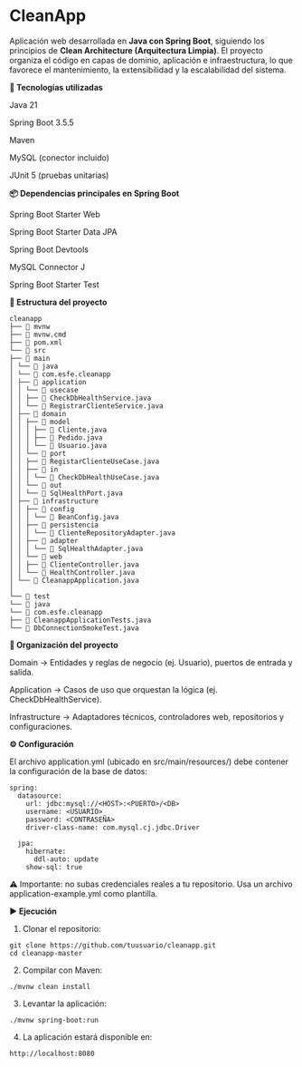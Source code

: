 # CleanApp

Aplicación web desarrollada en **Java con Spring Boot**, siguiendo los principios de **Clean Architecture (Arquitectura Limpia)**.
El proyecto organiza el código en capas de dominio, aplicación e infraestructura, lo que favorece el mantenimiento, la extensibilidad y la escalabilidad del sistema.

**🚀 Tecnologías utilizadas**

Java 21

Spring Boot 3.5.5

Maven

MySQL (conector incluido)

JUnit 5 (pruebas unitarias)

**📦 Dependencias principales en Spring Boot**

Spring Boot Starter Web

Spring Boot Starter Data JPA

Spring Boot Devtools

MySQL Connector J

Spring Boot Starter Test

**📂 Estructura del proyecto**
```
cleanapp
├── 📄 mvnw
├── 📄 mvnw.cmd
├── 📄 pom.xml
└── 📁 src
├── 📁 main
│ └── 📁 java
│ └── 📁 com.esfe.cleanapp
│ ├── 📁 application
│ │ └── 📁 usecase
│ │ ├── 📄 CheckDbHealthService.java
│ │ └── 📄 RegistrarClienteService.java
│ ├── 📁 domain
│ │ ├── 📁 model
│ │ │ ├── 📄 Cliente.java
│ │ │ ├── 📄 Pedido.java
│ │ │ └── 📄 Usuario.java
│ │ └── 📁 port
│ │ ├── 📄 RegistarClienteUseCase.java
│ │ ├── 📁 in
│ │ │ └── 📄 CheckDbHealthUseCase.java
│ │ └── 📁 out
│ │ └── 📄 SqlHealthPort.java
│ ├── 📁 infrastructure
│ │ ├── 📁 config
│ │ │ └── 📄 BeanConfig.java
│ │ ├── 📁 persistencia
│ │ │ └── 📄 ClienteRepositoryAdapter.java
│ │ ├── 📁 adapter
│ │ │ └── 📄 SqlHealthAdapter.java
│ │ └── 📁 web
│ │ ├── 📄 ClienteController.java
│ │ └── 📄 HealthController.java
│ └── 📄 CleanappApplication.java
│
└── 📁 test
└── 📁 java
└── 📁 com.esfe.cleanapp
├── 📄 CleanappApplicationTests.java
└── 📄 DbConnectionSmokeTest.java
```

**📂 Organización del proyecto**

Domain → Entidades y reglas de negocio (ej. Usuario), puertos de entrada y salida.

Application → Casos de uso que orquestan la lógica (ej. CheckDbHealthService). 

Infrastructure → Adaptadores técnicos, controladores web, repositorios y configuraciones.

**⚙️ Configuración**

El archivo application.yml (ubicado en src/main/resources/) debe contener la configuración de la base de datos:
```
spring:
  datasource:
    url: jdbc:mysql://<HOST>:<PUERTO>/<DB>
    username: <USUARIO>
    password: <CONTRASEÑA>
    driver-class-name: com.mysql.cj.jdbc.Driver

  jpa:
    hibernate:
      ddl-auto: update
    show-sql: true
```
⚠️ Importante: no subas credenciales reales a tu repositorio. Usa un archivo application-example.yml como plantilla.

**▶️ Ejecución**

1. Clonar el repositorio:
```
git clone https://github.com/tuusuario/cleanapp.git
cd cleanapp-master
```

2. Compilar con Maven:
```
./mvnw clean install
```

3. Levantar la aplicación:
```
./mvnw spring-boot:run
```

4. La aplicación estará disponible en:
```
http://localhost:8080
```
